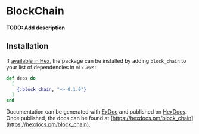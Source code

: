 # BlockChain

**TODO: Add description**

## Installation

If [available in Hex](https://hex.pm/docs/publish), the package can be installed
by adding `block_chain` to your list of dependencies in `mix.exs`:

```elixir
def deps do
  [
    {:block_chain, "~> 0.1.0"}
  ]
end
```

Documentation can be generated with [ExDoc](https://github.com/elixir-lang/ex_doc)
and published on [HexDocs](https://hexdocs.pm). Once published, the docs can
be found at [https://hexdocs.pm/block_chain](https://hexdocs.pm/block_chain).

